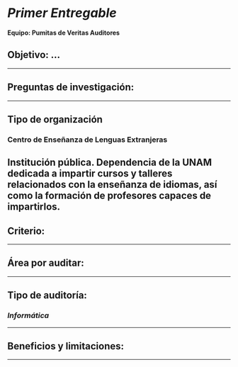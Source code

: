 # *Primer Entregable*
**Equipo: Pumitas de Veritas Auditores**
## Objetivo: ...
---
## Preguntas de investigación:
---
## Tipo de organización
### Centro de Enseñanza de Lenguas Extranjeras
Institución pública. Dependencia de la UNAM dedicada a impartir cursos y talleres relacionados con la enseñanza de idiomas, así como la formación de profesores capaces de impartirlos.
---
## Criterio:
---
## Área por auditar:
---
## Tipo de auditoría:
### *Informática*
---
## Beneficios y limitaciones:
---
